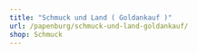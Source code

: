 ```yaml
---
title: "Schmuck und Land ( Goldankauf )"
url: /papenburg/schmuck-und-land-goldankauf/
shop: Schmuck
---
```

